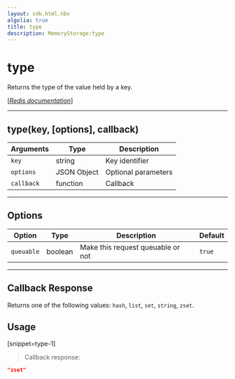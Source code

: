 ```yaml
---
layout: sdk.html.hbs
algolia: true
title: type
description: MemoryStorage:type
---
```

  

# type
Returns the type of the value held by a key.

[[_Redis documentation_]](https://redis.io/commands/type)

---

## type(key, [options], callback)

| Arguments | Type | Description |
|---------------|---------|----------------------------------------|
| `key` | string | Key identifier |
| `options` | JSON Object | Optional parameters |
| `callback` | function | Callback |

---

## Options

| Option | Type | Description | Default |
|---------------|---------|----------------------------------------|---------|
| `queuable` | boolean | Make this request queuable or not  | `true` |
---

## Callback Response

Returns one of the following values: `hash`, `list`, `set`, `string`, `zset`.

## Usage

[snippet=type-1]
> Callback response:

```json
"zset"
```